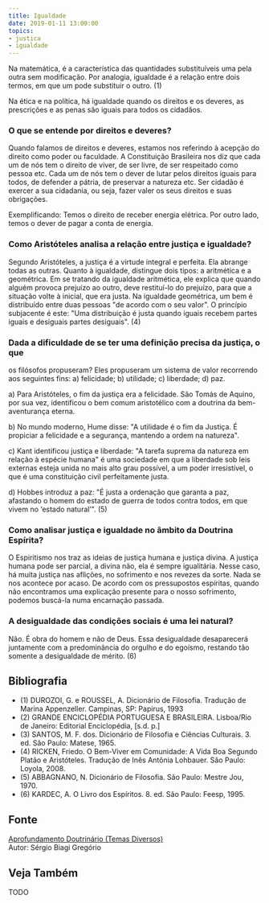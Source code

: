 ```yaml
---
title: Igualdade
date: 2019-01-11 13:00:00
topics: 
- justica 
- igualdade
---
```


Na matemática, é a característica das quantidades substituíveis uma pela
outra sem modificação. Por analogia, igualdade é a relação entre dois
termos, em que um pode substituir o outro. (1)

Na ética e na política, há igualdade quando os direitos e os deveres, as
prescrições e as penas são iguais para todos os cidadãos.

### O que se entende por direitos e deveres?
Quando falamos de direitos e deveres, estamos nos referindo à acepção do
direito como poder ou faculdade. A Constituição Brasileira nos diz que
cada um de nós tem o direito de viver, de ser livre, de ser respeitado
como pessoa etc. Cada um de nós tem o dever de lutar pelos direitos
iguais para todos, de defender a pátria, de preservar a natureza etc.
Ser cidadão é exercer a sua cidadania, ou seja, fazer valer os seus
direitos e suas obrigações.

Exemplificando: Temos o direito de receber energia elétrica. Por outro
lado, temos o dever de pagar a conta de energia.

### Como Aristóteles analisa a relação entre justiça e igualdade?
Segundo Aristóteles, a justiça é a virtude integral e perfeita. Ela
abrange todas as outras. Quanto à igualdade, distingue dois tipos: a
aritmética e a geométrica. Em se tratando da igualdade aritmética,
ele explica que quando alguém provoca prejuízo ao outro, deve
restituí-lo do prejuízo, para que a situação volte à inicial, que era
justa. Na igualdade geométrica, um bem é distribuído entre duas
pessoas "de acordo com o seu valor". O princípio subjacente é este: "Uma
distribuição é justa quando iguais recebem partes iguais e desiguais
partes desiguais". (4)

### Dada a dificuldade de se ter uma definição precisa da justiça, o que
os filósofos propuseram?
Eles propuseram um sistema de valor recorrendo aos seguintes fins: a)
felicidade; b) utilidade; c) liberdade; d) paz.

a) Para Aristóteles, o fim da justiça era a felicidade. São Tomás de
Aquino, por sua vez, identificou o bem comum aristotélico com a doutrina
da bem-aventurança eterna.

b) No mundo moderno, Hume disse: "A utilidade é o fim da Justiça. É
propiciar a felicidade e a segurança, mantendo a ordem na natureza".

c) Kant identificou justiça e liberdade: "A tarefa suprema da natureza
em relação à espécie humana" é uma sociedade em que a liberdade sob leis
externas esteja unida no mais alto grau possível, a um poder
irresistível, o que é uma constituição civil perfeitamente justa.

d) Hobbes introduz a paz: "É justa a ordenação que garanta a paz,
afastando o homem do estado de guerra de todos contra todos, em que
vivem no ‘estado natural’". (5)

### Como analisar justiça e igualdade no âmbito da Doutrina Espírita?
O Espiritismo nos traz as ideias de justiça humana e justiça divina. A
justiça humana pode ser parcial, a divina não, ela é sempre igualitária.
Nesse caso, há muita justiça nas aflições, no sofrimento e nos revezes
da sorte. Nada se nos acontece por acaso. De acordo com os pressupostos
espíritas, quando não encontramos uma explicação presente para o nosso
sofrimento, podemos buscá-la numa encarnação passada.

### A desigualdade das condições sociais é uma lei natural?
Não. É obra do homem e não de Deus. Essa desigualdade desaparecerá
juntamente com a predominância do orgulho e do egoísmo, restando tão
somente a desigualdade de mérito. (6)

## Bibliografia
* (1) DUROZOI, G. e ROUSSEL, A. Dicionário de Filosofia. Tradução de Marina Appenzeller. Campinas, SP: Papirus, 1993
* (2) GRANDE ENCICLOPÉDIA PORTUGUESA E BRASILEIRA. Lisboa/Rio de Janeiro: Editorial Enciclopédia, \[s.d. p.\]
* (3) SANTOS, M. F. dos. Dicionário de Filosofia e Ciências Culturais.  3. ed. São Paulo: Matese, 1965.
* (4) RICKEN, Friedo. O Bem-Viver em Comunidade: A Vida Boa Segundo Platão e Aristóteles. Tradução de Inês Antônia Lohbauer. São Paulo: Loyola, 2008.
* (5) ABBAGNANO, N. Dicionário de Filosofia. São Paulo: Mestre Jou, 1970.
* (6) KARDEC, A. O Livro dos Espíritos. 8. ed. São Paulo: Feesp, 1995.

## Fonte
[Aprofundamento Doutrinário (Temas Diversos)](https://sites.google.com/view/aprofundamentodoutrinario/justiça-e-igualdade)  
Autor: Sérgio Biagi Gregório

## Veja Também
TODO


